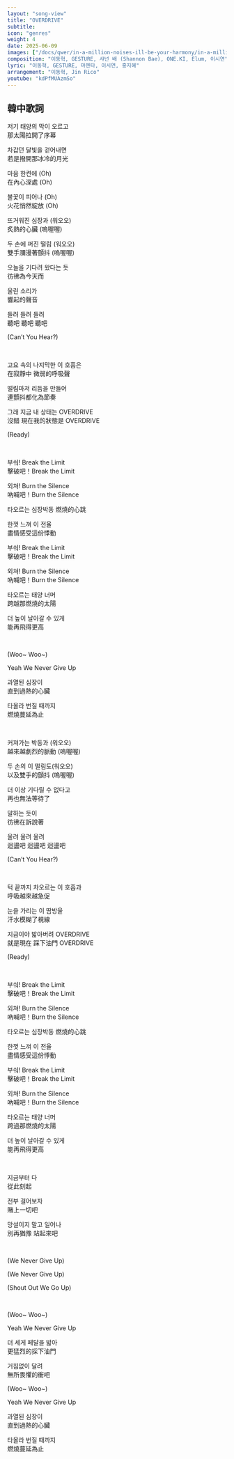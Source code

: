 ```yaml
---
layout: "song-view"
title: "OVERDRIVE"
subtitle:
icon: "genres"
weight: 4
date: 2025-06-09
images: ["/docs/qwer/in-a-million-noises-ill-be-your-harmony/in-a-million-noises-ill-be-your-harmony.jpg"]
composition: "이동혁, GESTURE, 샤넌 배 (Shannon Bae), ONE.KI, Elum, 이시연"
lyric: "이동혁, GESTURE, 마젠타, 이시연, 홍지혜"
arrangement: "이동혁, Jin Rico"
youtube: "kdPfMUAzmSo"
---
```


## 韓中歌詞

저기 태양의 막이 오르고  
那太陽拉開了序幕  

차갑던 달빛을 걷어내면  
若是撥開那冰冷的月光  

마음 한켠에 (Oh)  
在內心深處 (Oh)  

불꽃이 피어나 (Oh)  
火花悄然綻放 (Oh)  

뜨거워진 심장과 (워오오)  
炙熱的心臟 (嗚喔喔)  

두 손에 퍼진 떨림 (워오오)  
雙手瀰漫著顫抖 (嗚喔喔)  

오늘을 기다려 왔다는 듯  
彷彿為今天而  

울린 소리가  
響起的聲音  

들려 들려 들려  
聽吧 聽吧 聽吧  

(Can’t You Hear?)  

<br>

고요 속의 나지막한 이 호흡은  
在寂靜中 微弱的呼吸聲  

떨림마저 리듬을 만들어  
連顫抖都化為節奏  

그래 지금 내 상태는 OVERDRIVE  
沒錯 現在我的狀態是 OVERDRIVE  

(Ready)  

<br>

부숴! Break the Limit  
擊破吧！Break the Limit  

외쳐! Burn the Silence  
吶喊吧！Burn the Silence  

타오르는 심장박동
燃燒的心跳  

한껏 느껴 이 전율  
盡情感受這份悸動  

부숴! Break the Limit  
擊破吧！Break the Limit  

외쳐! Burn the Silence  
吶喊吧！Burn the Silence  

타오르는 태양 너머  
跨越那燃燒的太陽  

더 높이 날아갈 수 있게  
能再飛得更高  

<br>

(Woo~ Woo~)  

Yeah We Never Give Up  

과열된 심장이  
直到過熱的心臟  

타올라 번질 때까지  
燃燒蔓延為止  

<br>

커져가는 박동과 (워오오)  
越來越劇烈的脈動 (嗚喔喔)  

두 손의 이 떨림도(워오오)  
以及雙手的顫抖 (嗚喔喔)  

더 이상 기다릴 수 없다고  
再也無法等待了  

말하는 듯이  
彷彿在訴說著  

울려 울려 울려  
迴盪吧 迴盪吧 迴盪吧  

(Can’t You Hear?)  

<br>

턱 끝까지 차오르는 이 호흡과  
呼吸越來越急促  

눈을 가리는 이 땀방울  
汗水模糊了視線  

지금이야 밟아버려 OVERDRIVE  
就是現在 踩下油門 OVERDRIVE  

(Ready)  

<br>

부숴! Break the Limit  
擊破吧！Break the Limit  

외쳐! Burn the Silence  
吶喊吧！Burn the Silence  

타오르는 심장박동
燃燒的心跳  

한껏 느껴 이 전율  
盡情感受這份悸動  

부숴! Break the Limit  
擊破吧！Break the Limit  

외쳐! Burn the Silence  
吶喊吧！Burn the Silence  

타오르는 태양 너머  
跨過那燃燒的太陽  

더 높이 날아갈 수 있게  
能再飛得更高  

<br>

지금부터 다  
從此刻起  

전부 걸어보자  
賭上一切吧  

망설이지 말고 일어나  
別再猶豫 站起來吧  

<br>

(We Never Give Up)  

(We Never Give Up)  

(Shout Out We Go Up)  

<br>

(Woo~ Woo~)  

Yeah We Never Give Up  

더 세게 페달을 밟아  
更猛烈的採下油門  

거침없이 달려  
無所畏懼的衝吧  

(Woo~ Woo~)  

Yeah We Never Give Up  

과열된 심장이  
直到過熱的心臟  

타올라 번질 때까지  
燃燒蔓延為止  
